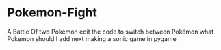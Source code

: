 # Pokemon-Fight
A Battle Of two Pokémon edit the code to switch between Pokémon
what Pokemon should I add next making a sonic game in pygame
